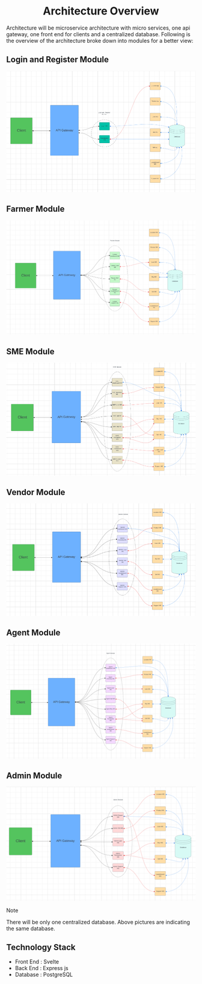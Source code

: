 # <div align='center'> Architecture Overview </div>

Architecture will be microservice architecture with micro services, one api gateway, one front end for clients and a centralized database.
Following is the overview of the architecture broke down into modules for a better view:

## Login and Register Module

![Login and Register Module](/images/login_register.png)

## Farmer Module

![Farmer Module](/images/farmer.png)

## SME Module

![SME Module](/images/sme.png)

## Vendor Module

![Vendor Module](/images/vendor.png)

## Agent Module

![Agent Module](/images/agent.png)

## Admin Module

![Admin Module](/images/admin.png)

> [!NOTE]
> There will be only one centralized database. Above pictures are indicating the same database. 

## Technology Stack

* Front End : Svelte
* Back End : Express js
* Database : PostgreSQL
